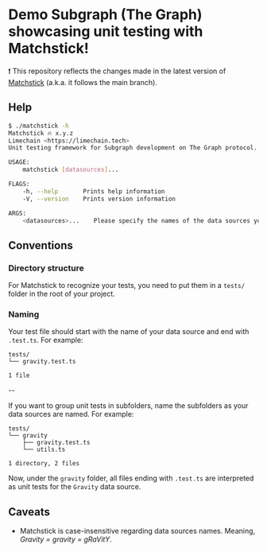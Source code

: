 # Demo Subgraph (The Graph) showcasing unit testing with Matchstick!

❗ This repository reflects the changes made in the latest version of [Matchstick](https://github.com/LimeChain/matchstick/) (a.k.a. it follows the main branch).

## Help
```sh
$ ./matchstick -h
Matchstick 🔥 x.y.z
Limechain <https://limechain.tech>
Unit testing framework for Subgraph development on The Graph protocol.

USAGE:
    matchstick [datasources]...

FLAGS:
    -h, --help       Prints help information
    -V, --version    Prints version information

ARGS:
    <datasources>...    Please specify the names of the data sources you would like to test.
```

## Conventions

### Directory structure

For Matchstick to recognize your tests, you need to put them in a `tests/` folder in the root of your project.

### Naming

Your test file should start with the name of your data source and end with `.test.ts`.
For example:
```
tests/
└── gravity.test.ts

1 file
```

--

If you want to group unit tests in subfolders, name the subfolders as your data sources are named.
For example:
```
tests/
└── gravity
    ├── gravity.test.ts
    └── utils.ts

1 directory, 2 files
```

Now, under the `gravity` folder, all files ending with `.test.ts` are interpreted as unit tests for the `Gravity` data source.

## Caveats

 - Matchstick is case-insensitive regarding data sources names. Meaning, *Gravity = gravity = gRaVitY*.
